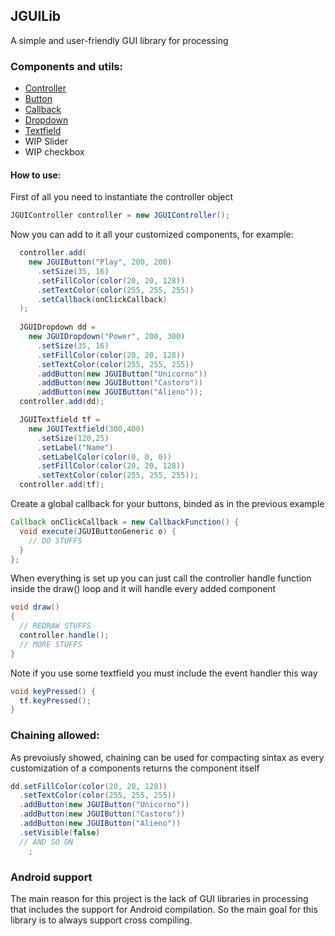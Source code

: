 ## JGUILib 

A simple and user-friendly GUI library for processing

### Components and utils:
* [Controller](./JGUILib/JGUIController.pde)
* [Button](./JGUILib/JGUIButton.pde)
* [Callback](./JGUILib/Callback.pde)
* [Dropdown](./JGUILib/JGUIDropdown.pde)
* [Textfield](./JGUILib/JGUITextfield.pde)
* WIP Slider
* WIP checkbox

#### How to use:
First of all you need to instantiate the controller object
```java
JGUIController controller = new JGUIController();
```

Now you can add to it all your customized components, for example:
```java
  controller.add(
    new JGUIButton("Play", 200, 200)
      .setSize(35, 16)
      .setFillColor(color(20, 20, 128))
      .setTextColor(color(255, 255, 255))
      .setCallback(onClickCallback)
  );
  
  JGUIDropdown dd =
    new JGUIDropdown("Power", 200, 300)
      .setSize(35, 16)
      .setFillColor(color(20, 20, 128))
      .setTextColor(color(255, 255, 255))
      .addButton(new JGUIButton("Unicorno"))
      .addButton(new JGUIButton("Castoro"))
      .addButton(new JGUIButton("Alieno"));
  controller.add(dd);

  JGUITextfield tf =
    new JGUITextfield(300,400)
      .setSize(120,25)
      .setLabel("Name")
      .setLabelColor(color(0, 0, 0))
      .setFillColor(color(20, 20, 128))
      .setTextColor(color(255, 255, 255));
  controller.add(tf);
```

Create a global callback for your buttons, binded as in the previous example
```java
Callback onClickCallback = new CallbackFunction() {
  void execute(JGUIButtonGeneric o) { 
    // DO STUFFS
  }
};
```

When everything is set up you can just call the controller handle function inside the draw() loop and it will handle every added component
```java
void draw() 
{
  // REDRAW STUFFS
  controller.handle();
  // MORE STUFFS
}
```

Note if you use some textfield you must include the event handler this way
```java
void keyPressed() {
  tf.keyPressed();
}
```

### Chaining allowed:
As prevoiusly showed, chaining can be used for compacting sintax as every customization of a components returns the component itself
```java
dd.setFillColor(color(20, 20, 128))
  .setTextColor(color(255, 255, 255))
  .addButton(new JGUIButton("Unicorno"))
  .addButton(new JGUIButton("Castoro"))
  .addButton(new JGUIButton("Alieno"))
  .setVisible(false)
  // AND SO ON
    ;
```

### Android support
The main reason for this project is the lack of GUI libraries in processing that includes the support for Android compilation. So the main goal for this library is to always support cross compiling.
